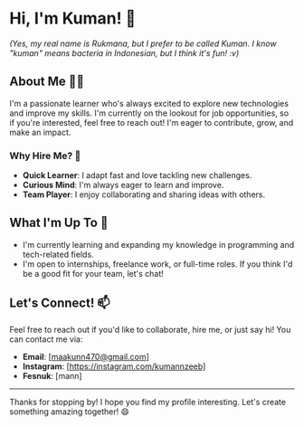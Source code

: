 # Hi, I'm Kuman! 👋

*(Yes, my real name is Rukmana, but I prefer to be called Kuman. I know "kuman" means bacteria in Indonesian, but I think it's fun! :v)*

## About Me 🧑‍💻

I'm a passionate learner who's always excited to explore new technologies and improve my skills. I'm currently on the lookout for job opportunities, so if you're interested, feel free to reach out! I'm eager to contribute, grow, and make an impact.

### Why Hire Me? 🤔
- **Quick Learner**: I adapt fast and love tackling new challenges.
- **Curious Mind**: I'm always eager to learn and improve.
- **Team Player**: I enjoy collaborating and sharing ideas with others.

## What I'm Up To 🌱
- I'm currently learning and expanding my knowledge in programming and tech-related fields.
- I'm open to internships, freelance work, or full-time roles. If you think I'd be a good fit for your team, let's chat!

## Let's Connect! 📫
Feel free to reach out if you'd like to collaborate, hire me, or just say hi! You can contact me via:
- **Email**: [maakunn470@gmail.com]
- **Instagram**: [https://instagram.com/kumannzeeb]
- **Fesnuk**: [mann]

---

Thanks for stopping by! I hope you find my profile interesting. Let's create something amazing together! 😄
